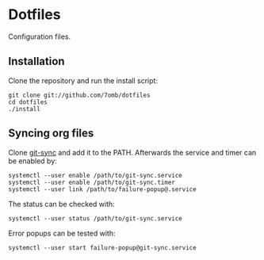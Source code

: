 # Dotfiles

Configuration files.

## Installation

Clone the repository and run the install script:

    git clone git://github.com/7omb/dotfiles
    cd dotfiles
    ./install

## Syncing org files

Clone [git-sync](https://github.com/simonthum/git-sync) and add it to the PATH.
Afterwards the service and timer can be enabled by:

    systemctl --user enable /path/to/git-sync.service
    systemctl --user enable /path/to/git-sync.timer
    systemctl --user link /path/to/failure-popup@.service

The status can be checked with:

    systemctl --user status /path/to/git-sync.service

Error popups can be tested with:

    systemctl --user start failure-popup@git-sync.service
